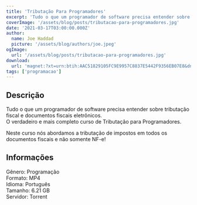 ```yaml
---
title: 'Tributação Para Programadores'
excerpt: 'Tudo o que um programador de software precisa entender sobre tributação fiscal e documentos fiscais eletrônicos. O verdadeiro e mais completo curso de Tributação para Programadores.   Neste curso nós abordamos a tributação de impostos em todos os documentos fiscais e não somente N'
coverImage: '/assets/blog/posts/tributacao-para-programadores.jpg'
date: '2021-03-17T03:00:00.000Z'
author:
  name: Joe Haddad
  picture: '/assets/blog/authors/joe.jpeg'
ogImage:
  url: '/assets/blog/posts/tributacao-para-programadores.jpg'
download:
  url: 'magnet:?xt=urn:btih:AAC51829105FC9E9957C8837E5442F9356EB07E8&dn=Tributa%c3%a7%c3%a3o%20para%20programadores%20-%20Tecnospeed&tr=udp%3a%2f%2ftracker.openbittorrent.com%3a80%2fannounce&tr=udp%3a%2f%2ftracker.opentrackr.org%3a1337%2fannounce'
tags: ['programacao']
---
```

<h2>Descrição</h2>
<p></p><p>Tudo o que um programador de software precisa entender sobre tributação fiscal e documentos fiscais eletrônicos.<br/>O verdadeiro e mais completo curso de Tributação para Programadores. </p><p>Neste curso nós abordamos a tributação de impostos em todos os documentos fiscais e não somente NF-e!</p><h2>Informações</h2><p>Gênero: Programação<br/>Formato: MP4<br/>Idioma: Português<br/>Tamanho: 6.21 GB<br/>Servidor: Torrent</p>